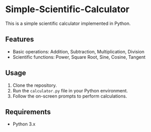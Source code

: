 # Simple-Scientific-Calculator

This is a simple scientific calculator implemented in Python. 

## Features
- Basic operations: Addition, Subtraction, Multiplication, Division
- Scientific functions: Power, Square Root, Sine, Cosine, Tangent

## Usage
1. Clone the repository.
2. Run the `calculator.py` file in your Python environment.
3. Follow the on-screen prompts to perform calculations.

## Requirements
- Python 3.x
